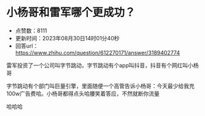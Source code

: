 # 小杨哥和雷军哪个更成功？
- 点赞数：8111
- 更新时间：2023年08月30日14时01分40秒
- 回答url：https://www.zhihu.com/question/612270171/answer/3189402774
<body>
 <p data-pid="tGb73X96">雷军投资了一个公司叫字节跳动，字节跳动有个app叫抖音，抖音有个网红叫小杨哥</p>
 <p data-pid="r9bZx-8R">字节跳动有个部门叫巨量引擎，里面随便一个高管告诉小杨哥：今天最少给我充100w广告费哈。小杨哥都得点头哈腰笑着答应，不然就断你流量</p>
 <p data-pid="LIRtZyBQ">哈哈哈</p>
</body>
